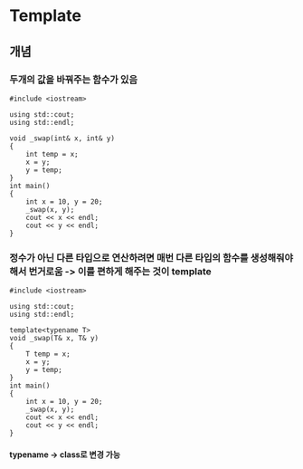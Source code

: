 # Template
##  개념
### 두개의 값을 바꿔주는 함수가 있음
```
#include <iostream>

using std::cout;
using std::endl;

void _swap(int& x, int& y)
{
	int temp = x;
	x = y;
	y = temp;
}
int main() 
{
	int x = 10, y = 20;
	_swap(x, y);
	cout << x << endl;
	cout << y << endl;
}

```
### 정수가 아닌 다른 타입으로 연산하려면 매번 다른 타입의 함수를 생성해줘야 해서 번거로움 -> 이를 편하게 해주는 것이 template
```
#include <iostream>

using std::cout;
using std::endl;

template<typename T>
void _swap(T& x, T& y)
{
	T temp = x;
	x = y;
	y = temp;
}
int main() 
{
	int x = 10, y = 20;
	_swap(x, y);
	cout << x << endl;
	cout << y << endl;
}

```
#### typename -> class로 변경 가능
